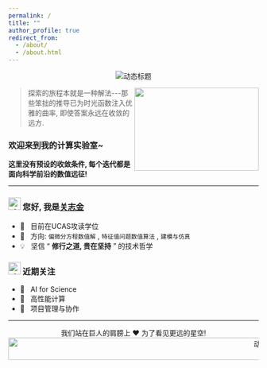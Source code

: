 ```yaml
---
permalink: /
title: ""
author_profile: true
redirect_from: 
  - /about/
  - /about.html
---
```


<p align="center">
  <img src="https://readme-typing-svg.demolab.com?font=Georgia&size=32&duration=4000&color=447FF7&center=true&vCenter=true&width=500&height=70&lines=%e2%9c%a8+%e6%ac%a2%e8%bf%8e%e6%82%a8%e7%9a%84%e5%88%b0%e6%9d%a5!" alt="动态标题">
</p>

<img align="right" height="167" width="250" alt="" src="https://raw.githubusercontent.com/guanzhijin/guanzhijin/master/gifs/coder.gif" />

> 探索的旅程本就是一种解法---那些笨拙的推导已为时光函数注入优雅的曲率, 即使答案永远在收敛的远方.

### 欢迎来到我的计算实验室~
**这里没有预设的收敛条件, 每个迭代都是面向科学前沿的数值远征!**

---

### <img src="https://raw.githubusercontent.com/guanzhijin/guanzhijin/master/gifs/Hi.gif" width="25" alt="动效" /> 您好, 我是[关志金](https://guanzhijin.github.io/cv/)
- 🚀 &nbsp; 目前在UCAS攻读学位
- 🔬 &nbsp; 方向: `偏微分方程数值解` , `特征值问题数值算法` , `建模与仿真`  
- 💡 &nbsp; 坚信 “ **修行之道, 贵在坚持** ” 的技术哲学

### <img src="https://raw.githubusercontent.com/guanzhijin/guanzhijin/master/gifs/emoji.gif" width="25" alt="动效" /> 近期关注
- 🌱 &nbsp; AI for Science
- 🔭 &nbsp; 高性能计算
- 🍕 &nbsp; 项目管理与协作

---

<div align="center">
我们站在巨人的肩膀上 ❤️ 为了看见更远的星空!
<img src="https://raw.githubusercontent.com/guanzhijin/guanzhijin/master/gifs/bars.gif" height="45" width="1000" alt="动效" />
</div>

